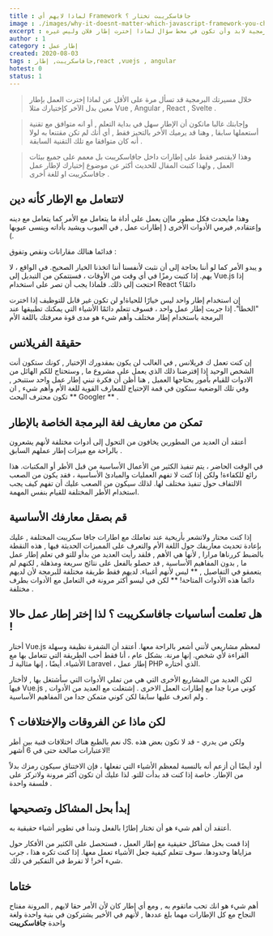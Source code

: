 ```yaml
---
title : لماذا لايهم أي Framework جافاسكريبت تختار ؟
image : ./images/why-it-doesnt-matter-which-javascript-framework-you-choose.png
excerpt : في مسيرتك البرمجية لابد وأن تكون في محط سؤال لماذا إخترت إطار فلان وليس غيره .
author : 1
category : إطار عمل
created: 2020-08-03
tags : جافاسكريبت, إطار,react ,vuejs , angular
hotest: 0
status: 1
---
```

> خلال مسيرتك البرمجية قد تسأل مرة على الأقل عن لماذا إخترت العمل بإطار معين بدل الآخر كإختيارك مثلا Vue , Angular , React , Svelte .

>وإجابتك غالبا ماتكون أن الإطار سهل في بداية التعلم , أو انه متوافق مع تقنية أستعملها سابقا , وهنا قد يرميك الأخر بالتحيز فقط , أي أنك لم تكن مقتنعا به لولا أنه كان متوافقا مع تلك التقنية السابقة .

>وهذا لايقتصر فقط على إطارات داخل جافاسكريبت بل معمم على جميع بيئات العمل , ولهذا كتبت المقال للحديث أكثر عن موضوع إختيارك لإطار عمل جافاسكريبت او للغة أخرى . 

## لاتتعامل مع الإطار كأنه دين 

وهذا مايحدث فكل مطور ماإن يعمل على أداة ما يتعامل مع الأمر كما يتعامل مع دينه وإعتقاده, فيرمي الأدوات الأخرى ( إطارات عمل , في العيوب ويشيد بأداته وينسى عيوبها  ).

فدائما هنالك مقارانات ونقص وتفوق :

و يبدو الأمر كما لو أننا بحاجة إلى أن نثبت لأنفسنا أننا اتخذنا الخيار الصحيح. في الواقع ، لا يهم. إذا كتبت رمزًا في أي وقت من الأوقات ، فستتمكن من التبديل إلى Vue.js إذا احتجت إلى ذلك. فلماذا يجب أن تصر على استخدام React دائمًا؟

إن استخدام إطار واحد ليس خيارًا للحياة!و لن تكون غير قابل للتوظيف إذا اخترت "الخطأ". إذا جربت إطار عمل واحد ، فسوف تتعلم دائمًا الأشياء التي يمكنك تطبيقها عند البرمجة باستخدام إطار مختلف وأهم شيء هو مدى قوة معرفتك باللغة الأم 

## حقيقة الفريلانس

إن كنت تعمل ك فريلانس , في الغالب لن يكون بمقدورك الإختيار , كونك ستكون أنت الشخص الوحيد إذا إفترضنا ذلك الذي يعمل على مشروع ما , وستحتاج للكم الهائل من الادوات للقيام بأمور يحتاجها العميل , هنا أظن أن فكرة تبني إطار عمل واحد ستتبخر , 
وفي تلك الوضعية ستكون في قمة الإحتياج للمعارف القوية للغة الأم وأهم شيء , ان تكون محترف البحث ** Googler ** .

## تمكن من معاريف لغة البرمجة الخاصة بالإطار 

أعتقد أن العديد من المطورين يخافون من التحول إلى أدوات مختلفة لأنهم يشعرون بالراحة مع ميزات إطار عملهم السابق .

في الوقت الحاضر ، يتم تنفيذ الكثير من الأعمال الأساسية من قبل الأطر أو المكتبات. هذا رائع للكفاءة! ولكن إذا كنت لا تفهم العمليات والمبادئ الأساسية ، فقد يكون من الصعب الالتفاف حول تنفيذ مختلف لها. لذلك سيكون من الصعب عليك أن تفهم كيف يجب استخدام الأطر المختلفة للقيام بنفس المهمة.

## قم بصقل معارفك الأساسية

إذا كنت محتار ولاتشعر بأريحية عند تعاملك مع اطارات جافا سكريبت المختلفة , عليك بإعادة تحديث معاريفك حول اللغة الأم والتعرف على المميزات الحديثة فيها , هذه النقطة بالضبط كررناها مرارا , لأنها هي الأهم , فلقد رأيت العديد من بدأو للتو في تعلم إطار عمل ما , بدون المفاهيم الأساسية , قد حصلو بالفعل على نتائج سريعة ومذهلة , لكنهم لم يتعمقو في التفاصيل , ** ليس لأنهم أغبياء. لديهم فقط طريقة مختلفة للبرمجة لأن لديهم دائما هذه الأدوات المتاحة! ** لكن في ليسو أكثر مرونة في التعامل مع الأدوات بطرف مختلفة .

## هل تعلمت أساسيات جافاسكريبت ؟ لذا إختر إطار عمل حالا !

أختار Vue.js لمعظم مشاريعي لأنني أشعر بالراحة معها. أعتقد أن الشفرة نظيفة وسهلة القراءة لأي شخص. إنها مرنة. بشكل عام ، أنا فقط أحب الطريقة التي تتعامل بها مع الأشياء. أيضًا ، إنها مثالية لـ Laravel ، إطار عمل PHP الذي أختاره.

لكن العديد من المشاريع الأخرى التي هي من تملي الأدوات التي سأشتغل بها , لاأختار فيها Vue.js , كوني مرنا جدا مع إطارات العمل الاخرى . إشتغلت مع العديد من الأدوات ولم اتعرف عليها سابقا لكن كوني متمكن جدا من المفاهيم الأساسية .

## لكن ماذا عن الفروقات والإختلافات ؟

نعم بالطبع هناك اختلافات فنية بين أطر JS. ولكن من يدري - قد لا تكون بعض هذه الاعتبارات صالحة حتى في 6 أشهر!

أود أيضًا أن أزعم أنه بالنسبة لمعظم الأشياء التي تفعلها ، فإن الاختناق سيكون رمزك بدلاً من الإطار. خاصة إذا كنت قد بدأت للتو. لذا عليك أن تكون أكثر مرونة ولاتركز على فلسفة واحدة .

## إبدأ بحل المشاكل وتصحيحها

أعتقد أن أهم شيء هو أن تختار إطارًا بالفعل وتبدأ في تطوير أشياء حقيقية به.

إذا قمت بحل مشاكل حقيقية مع إطار العمل ، فستحصل على الكثير من الأفكار حول مزاياها وحدودها. سوف تتعلم كيفية جعل الأشياء تعمل معها. إذا كنت تكره هذا ، جرب شيء آخر! لا تفرط في التفكير في ذلك.

## ختاما

أهم شيء هو انك تحب ماتقوم به , ومع أي إطار كان لأن الأمر حقا لايهم , المرونة مفتاح النجاح مع كل الإطارات مهما بلغ عددها , لأنهم في الأخير يشتركون في بنية واحدة ولغة واحدة **جافاسكريبت**


